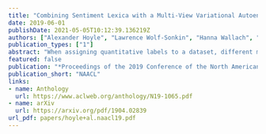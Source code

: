 ```yaml
---
title: "Combining Sentiment Lexica with a Multi-View Variational Autoencoder"
date: 2019-06-01
publishDate: 2021-05-05T10:12:39.136219Z
authors: ["Alexander Hoyle", "Lawrence Wolf-Sonkin", "Hanna Wallach", "Ryan Cotterell", "Isabelle Augenstein"]
publication_types: ["1"]
abstract: "When assigning quantitative labels to a dataset, different methodologies may rely on different scales. In particular, when assigning polarities to words in a sentiment lexicon, annotators may use binary, categorical, or continuous labels. Naturally, it is of interest to unify these labels from disparate scales to both achieve maximal coverage over words and to create a single, more robust sentiment lexicon while retaining scale coherence. We introduce a generative model of sentiment lexica to combine disparate scales into a common latent representation. We realize this model with a novel multi-view variational autoencoder (VAE), called SentiVAE. We evaluate our approach via a downstream text classification task involving nine English-Language sentiment analysis datasets; our representation outperforms six individual sentiment lexica, as well as a straightforward combination thereof."
featured: false
publication: "*Proceedings of the 2019 Conference of the North American Chapter of the Association for Computational Linguistics: Human Language Technologies*"
publication_short: "NAACL"
links:
- name: Anthology
  url: https://www.aclweb.org/anthology/N19-1065.pdf
- name: arXiv
  url: https://arxiv.org/pdf/1904.02839
url_pdf: papers/hoyle+al.naacl19.pdf
---
```



